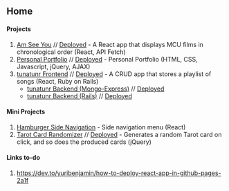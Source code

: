 ## Home

#### Projects

1. [Am See You](https://github.com/kndshein/Am-See-You) // [Deployed](https://amseeyou.netlify.app) - A React app that displays MCU films in chronological order (React, API Fetch)
1. [Personal Portfolio](https://github.com/kndshein/kndshein.github.io) // [Deployed](https://kndshein.github.io) - Personal Portfolio (HTML, CSS, Javascript, jQuery, AJAX)
1. [tunatunr Frontend](https://github.com/kndshein/tunatunr-frontend) // [Deployed](https://tunatunr.netlify.app) - A CRUD app that stores a playlist of songs (React, Ruby on Rails)
   - [tunatunr Backend (Mongo-Express)](https://github.com/kndshein/tunatunr-backend) // [Deployed](https://tunatunr-backend-mongo-express.herokuapp.com/)
   - [tunatunr Backend (Rails)](https://github.com/kndshein/tunatunr-backend-rails) // [Deployed](https://tunatunr-backend-rails.herokuapp.com/)

#### Mini Projects

1. [Hamburger Side Navigation](https://github.com/kndshein/HamburgerSideNav) - Side navigation menu (React)
1. [Tarot Card Randomizer](https://github.com/kndshein/Tarot-Card-Randomizer) // [Deployed](https://kndshein.github.io/Tarot-Card-Randomizer/) - Generates a random Tarot card on click, and so does the produced cards (jQuery)

#### Links to-do

1. https://dev.to/yuribenjamin/how-to-deploy-react-app-in-github-pages-2a1f
